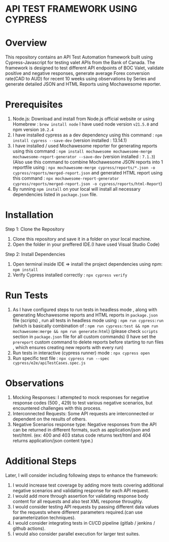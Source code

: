 # API TEST FRAMEWORK USING CYPRESS

# Overview
This repository contains an  API Test Automation framework built using Cypress-Javascript for testing valet APIs from the Bank of Canada.
The framework is designed to test different API endpoints of BOC Valet, validate positive and negative responses, generate average Forex 
conversion rate(CAD to AUD) for recent 10 weeks using observations by Series and generate detailed JSON and HTML Reports using Mochawesome reporter.

# Prerequisites

1. Node.js: Download and install from Node.js official website or using Homebrew : `brew install node` 
   I have used node version `v21.5.0` and npm version `10.2.4`
2. I have installed cypress as a dev dependency using this command : `npm install cypress --save-dev` (version installed : 13.14.1)
3. I have installed / used Mochawesome reporter for generating reports using this command : `npm install mochawesome mochawesome-merge mochawesome-report-generator --save-dev` 
   (version installed : `7.1.3`)
   (Also use this command to combine Mochawesome JSON reports into 1 reportfile using : `npx mochawesome-merge cypress/reports/*.json -o cypress/reports/merged-report.json`
    and generated HTML report using this command : `npx mochawesome-report-generator cypress/reports/merged-report.json -o cypress/reports/html-Report`)
4. By running `npm install` on your local will install all necessary dependencies listed in `package.json` file.

# Installation
Step 1: Clone the Repository
  1. Clone this repository and save it in a folder on your local machine.
  2. Open the folder in your preffered IDE.(I have used Visual Studio Code)

Step 2: Install Dependencies
  1. Open terminal inside IDE => install the project dependencies using npm: `npm install`
  2. Verify Cypress installed correctly : `npx cypress verify`

# Run Tests
  1. As I have configured steps to run tests in headless mode , along with generating Mochawesome reports
     and HTML reports in `package.json` file (scripts) , run all tests in headless mode using : `npm run cypress:run`
     (which is basically combination of : `npm run cypress:test && npm run mochawesome:merge && npm run generate:html`)
     (please check `scripts` section in `package.json` file for all custom commands)
     (I have set the `prereport` custom command to delete reports before starting to run files , which ensures creating new reports with every run)
  3. Run tests in interactive (cypress runner) mode : `npx cypress open`
  4. Run specific test file : `npx cypress run --spec cypress/e2e/apiTestCases.spec.js`

# Observations
  1. Mocking Responses: I attempted to mock responses for negative response codes (500 , 429) to test various negative scenarios, but encountered challenges with this process.
  2. Interconnected Requests: Some API requests are interconnected or dependent on the results of others.
  3. Negative Scenarios response type: Negative responses from the API can be returned in different formats, such as application/json and text/html.
     (ex: 400 and 403 status code returns text/html and 404 returns application/json content type.)

# Additional Steps
  Later, I will consider including following steps to enhance the framework:

  1. I would increase test coverage by adding more tests covering additional negative scenarios and validating response for each API request.
  2. I would add more through assertion for validating response body content for all requests and also  test XML response throughly.
  3. I would consider testing API requests by passing different data values for the requests where different parameters required.(can use parameterization techniques).
  4. I would consider integrating tests in CI/CD  pipeline (gitlab / jenkins / github actions).
  5. I would also consider parallel execution for larger test suites.
